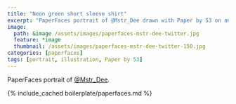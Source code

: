 ```yaml
---
title: "Neon green short sleeve shirt"
excerpt: "PaperFaces portrait of @Mstr_Dee drawn with Paper by 53 on an iPad."
image: 
  path: &image /assets/images/paperfaces-mstr-dee-twitter.jpg 
  feature: *image
  thumbnail: /assets/images/paperfaces-mstr-dee-twitter-150.jpg
categories: [paperfaces]
tags: [portrait, illustration, Paper by 53]
---
```


PaperFaces portrait of [@Mstr_Dee](https://twitter.com/Mstr_Dee).

{% include_cached boilerplate/paperfaces.md %}
